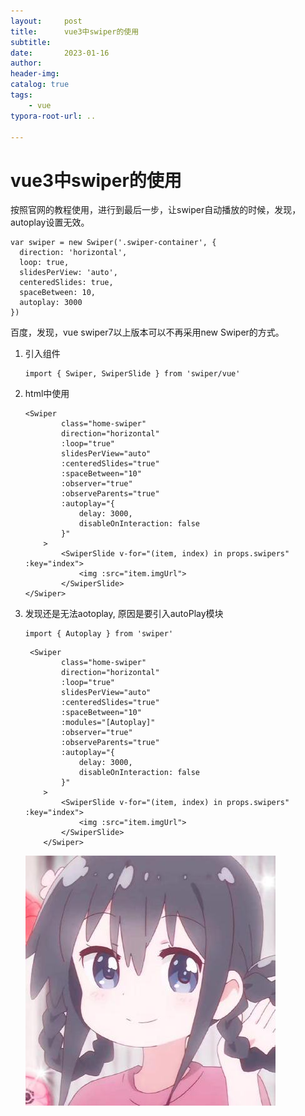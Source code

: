 ```yaml
---
layout:     post
title:      vue3中swiper的使用
subtitle:  
date:       2023-01-16
author:     
header-img: 
catalog: true
tags:
    - vue
typora-root-url: ..

---
```


# vue3中swiper的使用

按照官网的教程使用，进行到最后一步，让swiper自动播放的时候，发现，autoplay设置无效。

```
var swiper = new Swiper('.swiper-container', {
  direction: 'horizontal',
  loop: true,
  slidesPerView: 'auto',
  centeredSlides: true,
  spaceBetween: 10,
  autoplay: 3000
})
```

百度，发现，vue swiper7以上版本可以不再采用new Swiper的方式。

1. 引入组件

   ```
   import { Swiper, SwiperSlide } from 'swiper/vue'
   ```

2. html中使用

   ```
   <Swiper 
           class="home-swiper"
           direction="horizontal"
           :loop="true"
           slidesPerView="auto"
           :centeredSlides="true"
           :spaceBetween="10"
           :observer="true"
           :observeParents="true"
           :autoplay="{
               delay: 3000,
               disableOnInteraction: false
           }"
       >
           <SwiperSlide v-for="(item, index) in props.swipers" :key="index">
               <img :src="item.imgUrl">
           </SwiperSlide>
   </Swiper>
   ```

3. 发现还是无法aotoplay, 原因是要引入autoPlay模块

   ```
   import { Autoplay } from 'swiper'
   ```

   ```
    <Swiper 
           class="home-swiper"
           direction="horizontal"
           :loop="true"
           slidesPerView="auto"
           :centeredSlides="true"
           :spaceBetween="10"
           :modules="[Autoplay]"
           :observer="true"
           :observeParents="true"
           :autoplay="{
               delay: 3000,
               disableOnInteraction: false
           }"
       >
           <SwiperSlide v-for="(item, index) in props.swipers" :key="index">
               <img :src="item.imgUrl">
           </SwiperSlide>
       </Swiper>
   ```

   ![home](../../img/head.jpeg)
